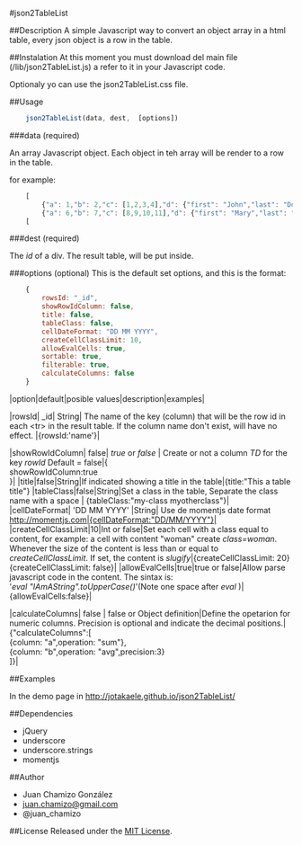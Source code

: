 #json2TableList

##Description
A simple Javascript way to convert an object array in a html table, every json object is a row in the table. 

##Instalation
At this moment you must download del main file (/lib/json2TableList.js) a refer to it in  your Javascript code. 

Optionaly yo can use the json2TableList.css file. 

##Usage

```js      
    json2TableList(data, dest,  [options])

```
###data (required)


An array Javascript object. Each object in teh array will be render to a row in the table. 


for example:
```js
    [
        {"a": 1,"b": 2,"c": [1,2,3,4],"d": {"first": "John","last": "Doe"},"f": new Date()},
        {"a": 6,"b": 7,"c": [8,9,10,11],"d": {"first": "Mary","last": "Land"},"f": new Date()}
    [
```
    
###dest (required)
    
The _id_ of a div. The result table, will be put inside.
    
###options (optional)
This is the default set options, and this is the format:
```js
    {
        rowsId: "_id",
        showRowIdColumn: false,
        title: false,
        tableClass: false,
        cellDateFormat: "DD MM YYYY",
        createCellClassLimit: 10,
        allowEvalCells: true,
        sortable: true, 
        filterable: true, 
        calculateColumns: false
    }


```

|option|default|posible values|description|examples|



|rowsId| _id| String| The name of the key (column) that will be the row id in each &lt;tr&gt; in the result table. If the column name don't exist, will have no effect. |{rowsId:'name'}|




|showRowIdColumn| false| _true_ or _false_ |  Create or not a column _TD_ for the key _rowId_  Default = false|{<br>showRowIdColumn:true<br>}|
|title|false|String|If indicated showing a title in the table|{title:"This a table title"}
|tableClass|false|String|Set a class in the table, Separate the class name with a space | {tableClass:"my-class myotherclass"}|
|cellDateFormat| 'DD MM YYYY' |String| Use de momentjs date format  http://momentjs.com|{cellDateFormat:"DD/MM/YYYY"}|
|createCellClassLimit|10|Int or false|Set each cell with a class equal to content, for example: a cell with content "woman" create _class=woman_. Whenever the size of the content is less than or equal to _createCellClassLimit_. If set, the content is _slugify_|{createCellClassLimit: 20}<br>{createCellClassLimit: false}|
|allowEvalCells|true|true or false|Allow parse javascript code in the content. The sintax is: <br>'_eval "IAmAString".toUpperCase()_'(Note one space after _eval_ )|{allowEvalCells:false}|




|calculateColumns| false | false or Object definition|Define the opetarion for numeric columns. Precision is optional and indicate the decimal positions.|{"calculateColumns":[<br>{column: "a",operation: "sum"},<br>{column: "b",operation: "avg",precision:3}<br>]}|

##Examples

In the demo page in http://jotakaele.github.io/json2TableList/

##Dependencies

-   jQuery
-   underscore
-   underscore.strings
-   momentjs

##Author
- Juan Chamizo González
- juan.chamizo@gmail.com
- @juan_chamizo

##License
Released under the [MIT License](http://www.opensource.org/licenses/mit-license.php).

